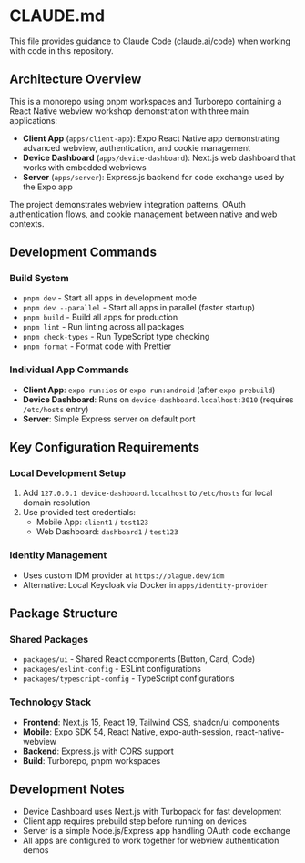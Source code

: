 # CLAUDE.md

This file provides guidance to Claude Code (claude.ai/code) when working with code in this repository.

## Architecture Overview

This is a monorepo using pnpm workspaces and Turborepo containing a React Native webview workshop demonstration with three main applications:

- **Client App** (`apps/client-app`): Expo React Native app demonstrating advanced webview, authentication, and cookie management
- **Device Dashboard** (`apps/device-dashboard`): Next.js web dashboard that works with embedded webviews
- **Server** (`apps/server`): Express.js backend for code exchange used by the Expo app

The project demonstrates webview integration patterns, OAuth authentication flows, and cookie management between native and web contexts.

## Development Commands

### Build System
- `pnpm dev` - Start all apps in development mode
- `pnpm dev --parallel` - Start all apps in parallel (faster startup)
- `pnpm build` - Build all apps for production
- `pnpm lint` - Run linting across all packages
- `pnpm check-types` - Run TypeScript type checking
- `pnpm format` - Format code with Prettier

### Individual App Commands
- **Client App**: `expo run:ios` or `expo run:android` (after `expo prebuild`)
- **Device Dashboard**: Runs on `device-dashboard.localhost:3010` (requires `/etc/hosts` entry)
- **Server**: Simple Express server on default port

## Key Configuration Requirements

### Local Development Setup
1. Add `127.0.0.1 device-dashboard.localhost` to `/etc/hosts` for local domain resolution
2. Use provided test credentials:
   - Mobile App: `client1` / `test123`
   - Web Dashboard: `dashboard1` / `test123`

### Identity Management
- Uses custom IDM provider at `https://plague.dev/idm`
- Alternative: Local Keycloak via Docker in `apps/identity-provider`

## Package Structure

### Shared Packages
- `packages/ui` - Shared React components (Button, Card, Code)
- `packages/eslint-config` - ESLint configurations
- `packages/typescript-config` - TypeScript configurations

### Technology Stack
- **Frontend**: Next.js 15, React 19, Tailwind CSS, shadcn/ui components
- **Mobile**: Expo SDK 54, React Native, expo-auth-session, react-native-webview
- **Backend**: Express.js with CORS support
- **Build**: Turborepo, pnpm workspaces

## Development Notes

- Device Dashboard uses Next.js with Turbopack for fast development
- Client app requires prebuild step before running on devices
- Server is a simple Node.js/Express app handling OAuth code exchange
- All apps are configured to work together for webview authentication demos
